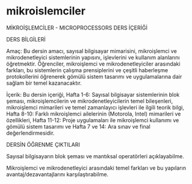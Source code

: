 # mikroislemciler

MİKROİŞLEMCİLER - MICROPROCESSORS DERS İÇERİĞİ

DERS BİLGİLERİ   

Amaç: Bu dersin amacı,  sayısal bilgisayar mimarisini, mikroişlemci ve mikrodenetleyici sistemlerinin yapısını, işlevlerini ve kullanım alanlarını öğretmektir. Öğrenciler, mikroişlemci ve mikrodenetleyiciler arasındaki farkları, bu sistemlerin çalışma prensiplerini ve çeşitli haberleşme protokollerini öğrenerek gömülü sistem tasarımı ve uygulamalarına dair sağlam bir temel kazanacaktır.   

İçerik:  Bu dersin içeriği, Hafta 1-6: Sayısal bilgisayar sistemlerinin blok şeması, mikroişlemcilerin ve mikrodenetleyicilerin temel bileşenleri, mikroişlemci mimarileri ve temel zamanlayıcı işlevleri ile ilgili teorik bilgi, Hafta 8-10: Farklı mikroişlemci ailelerinin (Motorola, Intel) mimarileri ve özellikleri, Hafta 11-12: Proje uygulamaları ile mikroişlemci kullanımı ve gömülü sistem tasarımı ve  Hafta 7 ve 14: Ara sınav ve final değerlendirmesidir.

DERSİN ÖĞRENME ÇIKTILARI

Sayısal bilgisayarın blok şeması ve mantıksal operatörleri açıklayabilme.

Mikroişlemci ve mikrodenetleyici arasındaki temel farkları ve bu yapıların avantaj/dezavantajlarını karşılaştırabilme.
